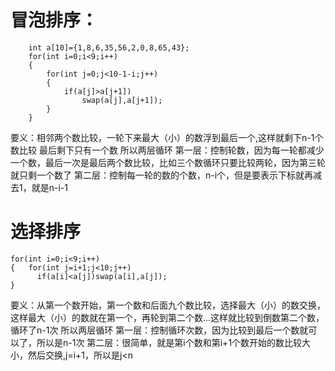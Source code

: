 # 冒泡排序：
```
    int a[10]={1,8,6,35,56,2,0,8,65,43};
    for(int i=0;i<9;i++)
    {
        for(int j=0;j<10-1-i;j++)
        {
            if(a[j]>a[j+1])
                swap(a[j],a[j+1]);
        }
    }
```

要义：相邻两个数比较，一轮下来最大（小）的数浮到最后一个,这样就剩下n-1个数比较 最后剩下只有一个数 所以两层循环
第一层：控制轮数，因为每一轮都减少一个数，最后一次是最后两个数比较，比如三个数循环只要比较两轮，因为第三轮就只剩一个数了
第二层：控制每一轮的数的个数，n-i个，但是要表示下标就再减去1，就是n-i-1

# 选择排序
```
for(int i=0;i<9;i++)
{   for(int j=i+1;j<10;j++)
      if(a[i]<a[j])swap(a[i],a[j]);
}
```

要义：从第一个数开始，第一个数和后面九个数比较，选择最大（小）的数交换，这样最大（小）的数就在第一个，再轮到第二个数…这样就比较到倒数第二个数，循环了n-1次
所以两层循环
第一层：控制循环次数，因为比较到最后一个数就可以了，所以是n-1次
第二层：很简单，就是第i个数和第i+1个数开始的数比较大小，然后交换,j=i+1，所以是j<n
